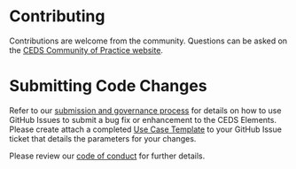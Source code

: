 Contributing
============

Contributions are welcome from the community. Questions can be asked on the
[CEDS Community of Practice website](https://ceds.grads360.org/#program).

# Submitting Code Changes
Refer to our [submission and governance process](/doc/Submission%20and%20Governance%20Process.docx?raw=true)
for details on how to use GitHub Issues to submit a bug fix or enhancement to the CEDS Elements. Please create attach a completed [Use Case Template](/doc/CEDS%20Element%20Use%20Case.docx?raw=true) to your GitHub Issue ticket that details the parameters for your changes.

Please review our [code of conduct](/doc/Contributor%20Code%20of%20Conduct.docx?raw=true) for further details.
